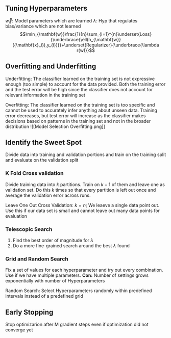 ## Tuning Hyperparameters

$\vec{w}$: Model parameters which are learned
$\lambda$: Hyp that regulates bias/variance which are not learned
$$\min_{\mathbf{w}}\frac{1}{n}\sum_{i=1}^{n}\underset{Loss}{\underbrace{\ell(h_{\mathbf{w}}({\mathbf{x}_i}),y_{i})}}+\underset{Regularizer}{\underbrace{\lambda r(w)}}$$

## Overfitting and Underfitting

Underfitting: The classifier learned on the training set is not expressive enough (too simple) to account for the data provided. Both the training error and the test error will be high since the classifier does not account for relevant information in the training set

Overfitting: The classifier learned on the training set is too specific and cannot be used to accurately infer anything about unseen data. Training error decreases, but test error will increase as the classifier makes decisions based on patterns in the training set and not in the broader distribution
![[Model Selection Overfitting.png]]

## Identify the Sweet Spot

Divide data into training and validation portions and train on the training split and evaluate on the validation split

### K Fold Cross validation

Divide training data into $k$ partitions. Train on $k-1$ of them and leave one as validation set. Do this $k$ times so that every partition is left out once and average the validation error across runs.

Leave One Out Cross Validation: $k=n$; We leaeve a single data point out. Use this if our data set is small and cannot leave out many data points for evaluation

### Telescopic Search

1. Find the best order of magnitude for $\lambda$
2. Do a more fine-grained search around the best $\lambda$ found

### Grid and Random Search

Fix a set of values for each hyperparameter and try out every combination. Use if we have multiple parameters. 
**Con:** Number of settings grows exponentially with number of Hyperparameters

Random Search: Select Hyperparameters randomly within predefined intervals instead of a predefined grid

## Early Stopping

Stop optimizarion after M gradient steps even if optimization did not converge yet
